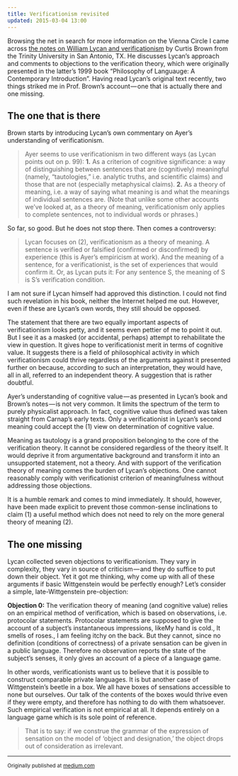 ```yaml
---
title: Verificationism revisited
updated: 2015-03-04 13:00
---
```


Browsing the net in search for more information on the Vienna Circle I came across [the notes on William Lycan and verificationism](https://medium.com/r/?url=http%3A%2F%2Fwww.trinity.edu%2Fcbrown%2Flanguage%2Flycan08-verificationism.html) by Curtis Brown from the Trinity University in San Antonio, TX. He discusses Lycan’s approach and comments to objections to the verification theory, which were originally presented in the latter’s 1999 book “Philosophy of Languauge: A Contemporary Introduction”. Having read Lycan’s original text recently, two things striked me in Prof. Brown’s account — one that is actually there and one missing.

## The one that is there
Brown starts by introducing Lycan’s own commentary on Ayer’s understanding of verificationism.

> Ayer seems to use verificationism in two different ways (as Lycan points out on p. 99):
> **1.** As a criterion of cognitive significance: a way of distinguishing between sentences that are (cognitively) meaningful (namely, “tautologies,” i.e. analytic truths, and scientific claims) and those that are not (especially metaphysical claims).
> **2.** As a theory of meaning, i.e. a way of saying what meaning is and what the meanings of individual sentences are. (Note that unlike some other accounts we’ve looked at, as a theory of meaning, verificationism only applies to complete sentences, not to individual words or phrases.)

So far, so good. But he does not stop there. Then comes a controversy:

>Lycan focuses on (2), verificationism as a theory of meaning. A sentence is verified or falsified (confirmed or disconfirmed) by experience (this is Ayer’s empiricism at work). And the meaning of a sentence, for a verificationist, is the set of experiences that would confirm it. Or, as Lycan puts it:
>For any sentence S, the meaning of S is S’s verification condition.

I am not sure if Lycan himself had approved this distinction. I could not find such revelation in his book, neither the Internet helped me out. However, even if these are Lycan’s own words, they still should be opposed.

The statement that there are two equally important aspects of verificationism looks petty, and it seems even pettier of me to point it out. But I see it as a masked (or accidental, perhaps) attempt to rehabilitate the view in question. It gives hope to verificationist merit in terms of cognitive value. It suggests there is a field of philosophical activity in which verificationism could thrive regardless of the arguments against it presented further on because, according to such an interpretation, they would have, all in all, referred to an independent theory. A suggestion that is rather doubtful.

Ayer’s understanding of cognitive value — as presented in Lycan’s book and Brown’s notes — is not very common. It limits the spectrum of the term to purely physicalist approach. In fact, cognitive value thus defined was taken straight from Carnap’s early texts. Only a verificationist in Lycan’s second meaning could accept the (1) view on determination of cognitive value.

Meaning as tautology is a grand proposition belonging to the core of the verification theory. It cannot be considered regardless of the theory itself. It would deprive it from argumentative background and transform it into an unsupported statement, not a theory. And with support of the verification theory of meaning comes the burden of Lycan’s objections. One cannot reasonably comply with verificationist criterion of meaningfulness without addressing those objections.

It is a humble remark and comes to mind immediately. It should, however, have been made explicit to prevent those common-sense inclinations to claim (1) a useful method which does not need to rely on the more general theory of meaning (2).

## The one missing
Lycan collected seven objections to verificationism. They vary in complexity, they vary in source of criticism — and they do suffice to put down their object. Yet it got me thinking, why come up with all of these arguments if basic Wittgenstein would be perfectly enough? Let’s consider a simple, late-Wittgenstein pre-objection:

**Objection 0:** The verification theory of meaning (and cognitive value) relies on an empirical method of verification, which is based on observations, i.e. protocolar statements. Protocolar statements are supposed to give the account of a subject’s instantaneous impressions, likeMy hand is cold., It smells of roses., I am feeling itchy on the back. But they cannot, since no definition (conditions of correctness) of a private sensation can be given in a public language. Therefore no observation reports the state of the subject’s senses, it only gives an account of a piece of a language game.

In other words, verificationists want us to believe that it is possible to construct comparable private languages. It is but another case of Wittgenstein’s beetle in a box. We all have boxes of sensations accessible to none but ourselves. Our talk of the contents of the boxes would thrive even if they were empty, and therefore has nothing to do with them whatsoever. Such empirical verification is not empirical at all. It depends entirely on a language game which is its sole point of reference.

>That is to say: if we construe the grammar of the expression of sensation on the model of ‘object and designation,’ the object drops out of consideration as irrelevant.


---
<small>Originally published at [medium.com](https://medium.com/the-slingshot/verificationism-revisited-607d5587c621)</small>
